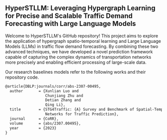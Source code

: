 ## HyperSTLLM: Leveraging Hypergraph Learning for Precise and Scalable Traffic Demand Forecasting with Large Language Models

Welcome to HyperSTLLM's GitHub repository! This project aims to explore the application of hypergraph spatio-temporal learning and Large Language Models (LLMs) in traffic flow demand forecasting. By combining these two advanced techniques, we have developed a novel prediction framework capable of capturing the complex dynamics of transportation networks more precisely and enabling efficient processing of large-scale data.





Our research baselines models refer to the following works and their repository code.

```tex
@article{DBLP:journals/corr/abs-2307-00495,
  author       = {Xunlian Luo and
                  Chunjiang Zhu and
                  Detian Zhang and
                  Qing Li},
  title        = {STG4Traffic: {A} Survey and Benchmark of Spatial-Temporal Graph Neural
                  Networks for Traffic Prediction},
  journal      = {CoRR},
  volume       = {abs/2307.00495},
  year         = {2023}
}
```

